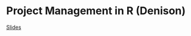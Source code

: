 # Project Management in R (Denison)


[Slides](https://karthik.github.io/prm/project-management.html#1)